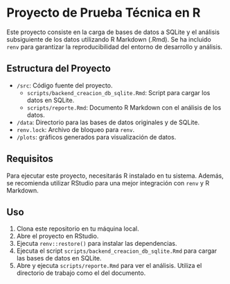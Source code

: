 # Proyecto de Prueba Técnica en R

Este proyecto consiste en la carga de bases de datos a SQLite y el análisis subsiguiente de los datos utilizando R Markdown (.Rmd). Se ha incluido `renv` para garantizar la reproducibilidad del entorno de desarrollo y análisis.

## Estructura del Proyecto

- `/src`: Código fuente del proyecto.
  - `scripts/backend_creacion_db_sqlite.Rmd`: Script para cargar los datos en SQLite.
  - `scripts/reporte.Rmd`: Documento R Markdown con el análisis de los datos.
- `/data`: Directorio para las bases de datos originales y de SQLite.
- `renv.lock`: Archivo de bloqueo para `renv`.
- `/plots`: gráficos generados para visualización de datos. 

## Requisitos

Para ejecutar este proyecto, necesitarás R instalado en tu sistema. Además, se recomienda utilizar RStudio para una mejor integración con `renv` y R Markdown.

## Uso

1. Clona este repositorio en tu máquina local.
2. Abre el proyecto en RStudio.
3. Ejecuta `renv::restore()` para instalar las dependencias.
4. Ejecuta el script `scripts/backend_creacion_db_sqlite.Rmd` para cargar las bases de datos en SQLite.
5. Abre y ejecuta `scripts/reporte.Rmd` para ver el análisis. Utiliza el directorio de trabajo como el del documento. 

